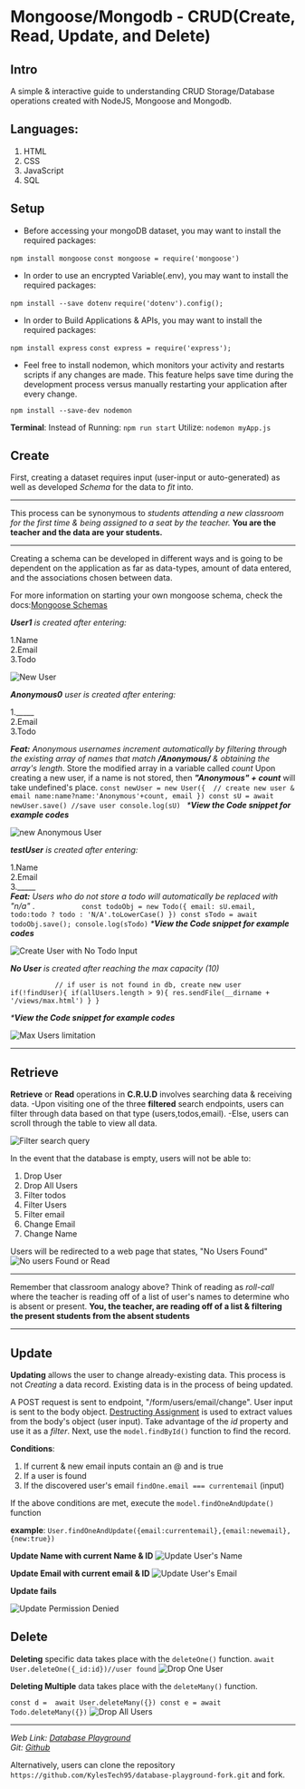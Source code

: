 # Mongoose/Mongodb - CRUD(Create, Read, Update, and Delete)

## Intro
A simple & interactive guide to understanding CRUD Storage/Database operations created with NodeJS, Mongoose and Mongodb.

## Languages: 
1. HTML
2. CSS
3. JavaScript
4. SQL

## Setup
- Before accessing your mongoDB dataset, you may want to install the required packages:

`npm install mongoose`
`const mongoose = require('mongoose')`
- In order to use an encrypted Variable(.env), you may want to install the required packages:

`npm install --save dotenv`
`require('dotenv').config();`
- In order to Build Applications & APIs, you may want to install the required packages:

`npm install express`
`const express = require('express');`

- Feel free to install nodemon, which monitors your activity and restarts scripts if any changes are made. 
This feature helps save time during the development process versus manually restarting your application after every change.

`npm install --save-dev nodemon`

**Terminal**:
Instead of Running:
`npm run start`
Utilize:
`nodemon myApp.js`

## Create

First, creating a dataset requires input (user-input or auto-generated) as well as developed _Schema_ for the data to _fit_ into.
_____________________
This process can be synonymous to _students attending a new classroom for the first time & being assigned to a seat by the teacher._
**You are the teacher and the data are your students.**
_____________________
Creating a schema can be developed in different ways and is going to be dependent on the application as far as data-types, amount of data entered, and the associations chosen between data.

For more information on starting your own mongoose schema, check the docs:[Mongoose Schemas](https://mongoosejs.com/docs/guide.html)


_**User1** is created after entering:_

1.Name<br>
2.Email<br>
3.Todo<br>

![New User](https://github.com/KylesTech95/database-playground-fork/blob/main/media/createNewUser.gif?raw=true?raw=true)

_**Anonymous0** user is created after entering:_

1._____<br>
2.Email<br>
3.Todo<br>

_**Feat:** Anonymous usernames increment automatically by filtering through the existing array of names that match **/Anonymous/** & obtaining the array's length_.
Store the modified array in a variable called _count_
Upon creating a new user, if a name is not stored, then **_"Anonymous" + count_** will take undefined's place.
`const newUser = new User({ 
                // create new user & email
                name:name?name:'Anonymous'+count,
                email
            })
            const sU = await newUser.save() //save user
            console.log(sU)
`
_***View the Code snippet for example codes**_

![new Anonymous User](https://github.com/KylesTech95/database-playground-fork/blob/main/media/createAnon.gif?raw=true?raw=true)

_**testUser** is created after entering:_

1.Name<br>
2.Email<br>
3._____<br>
_**Feat:** Users who do not store a todo will automatically be replaced with "n/a"_ . 
`            const todoObj = new Todo({
                email: sU.email,
                todo:todo ? todo : 'N/A'.toLowerCase()
            })
            const sTodo = await todoObj.save();
            console.log(sTodo)
`
_***View the Code snippet for example codes**_

![Create User with No Todo Input](https://github.com/KylesTech95/database-playground-fork/blob/main/media/createNoTodo.gif?raw=true?raw=true)

_**No User** is created after reaching the max capacity (10)_

`            // if user is not found in db, create new user
        if(!findUser){
            if(allUsers.length > 9){
                res.sendFile(__dirname + '/views/max.html')
            }
        }
`

_***View the Code snippet for example codes**_

![Max Users limitation](https://github.com/KylesTech95/database-playground-fork/blob/main/media/maxUsers.gif?raw=true)
____________
## Retrieve

**Retrieve** or **Read** operations in **C.R.U.D** involves searching data & receiving data. 
-Upon visiting one of the three **filtered** search endpoints, users can filter through data based on that type (users,todos,email).
-Else, users can scroll through the table to view all data.

![Filter search query](https://github.com/KylesTech95/database-playground-fork/blob/main/media/filterMethod.gif?raw=true)

In the event that the database is empty,
users will not be able to:
1. Drop User
2. Drop All Users
3. Filter todos
4. Filter Users
5. Filter email
6. Change Email
7. Change Name

Users will be redirected to a web page that states, "No Users Found"
![No users Found or Read](https://github.com/KylesTech95/database-playground-fork/blob/main/media/noUsersFound.gif?raw=true )

_____________
Remember that classroom analogy above?
Think of reading as _roll-call_ where the teacher is reading off of a list of user's names to determine who is absent or present.
**You, the teacher, are reading off of a list & filtering the present students from the absent students**
_____________

## Update

**Updating** allows the user to change already-existing data.
This process is not _Creating_ a data record. Existing data is in the process of being updated.

A POST request is sent to endpoint, "/form/users/email/change". User input is sent to the body object.
[Destructing Assignment](https://developer.mozilla.org/en-US/docs/Web/JavaScript/Reference/Operators/Destructuring_assignment) is used to extract values from the body's object (user input).
Take advantage of the _id_ property and use it as a _filter_.
Next, use the `model.findById()` function to find the record.

**Conditions**:  
1. If current & new email inputs contain an @ and is true
2. If a user is found
3. If the discovered user's email `findOne.email === currentemail` (input)

If the above conditions are met, execute the `model.findOneAndUpdate()` function

**example**:
`User.findOneAndUpdate({email:currentemail},{email:newemail},{new:true})`

**Update Name with current Name & ID**
![Update User's Name](https://github.com/KylesTech95/database-playground-fork/blob/main/media/changeName.gif?raw=true   )

**Update Email with current email & ID**
![Update User's Email](https://github.com/KylesTech95/database-playground-fork/blob/main/media/emailChange.gif?raw=true )

**Update fails**

![Update Permission Denied](https://github.com/KylesTech95/database-playground-fork/blob/main/media/permissionDenied.gif?raw=true   )

## Delete
**Deleting** specific data takes place with the `deleteOne()` function.
`await User.deleteOne({_id:id})//user found`
![Drop One User](https://github.com/KylesTech95/database-playground-fork/blob/main/media/dropUser.gif?raw=true  )

**Deleting Multiple** data takes place with the `deleteMany()` function.

`const d =  await User.deleteMany({})
   const e = await Todo.deleteMany({})`
![Drop All Users](https://github.com/KylesTech95/database-playground-fork/blob/main/media/dropAllUsers.gif?raw=true )

_____________________

_Web Link: [Database Playground](https://database-playground.onrender.com/) <br>
Git: [Github](https://github.com/KylesTech95/database-playground-fork)_



Alternatively, users can clone the repository
`https://github.com/KylesTech95/database-playground-fork.git`
and fork.





